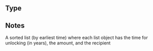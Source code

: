 ## Type

## Notes

A sorted list (by earliest time) where each list object has the time for unlocking (in years), the amount, and the recipient